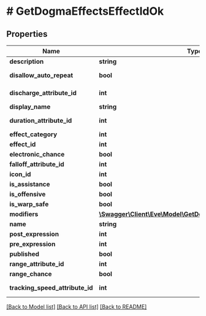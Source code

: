 # # GetDogmaEffectsEffectIdOk

## Properties

Name | Type | Description | Notes
------------ | ------------- | ------------- | -------------
**description** | **string** | description string | [optional]
**disallow_auto_repeat** | **bool** | disallow_auto_repeat boolean | [optional]
**discharge_attribute_id** | **int** | discharge_attribute_id integer | [optional]
**display_name** | **string** | display_name string | [optional]
**duration_attribute_id** | **int** | duration_attribute_id integer | [optional]
**effect_category** | **int** | effect_category integer | [optional]
**effect_id** | **int** | effect_id integer |
**electronic_chance** | **bool** | electronic_chance boolean | [optional]
**falloff_attribute_id** | **int** | falloff_attribute_id integer | [optional]
**icon_id** | **int** | icon_id integer | [optional]
**is_assistance** | **bool** | is_assistance boolean | [optional]
**is_offensive** | **bool** | is_offensive boolean | [optional]
**is_warp_safe** | **bool** | is_warp_safe boolean | [optional]
**modifiers** | [**\Swagger\Client\Eve\Model\GetDogmaEffectsEffectIdModifier[]**](GetDogmaEffectsEffectIdModifier.md) | modifiers array | [optional]
**name** | **string** | name string | [optional]
**post_expression** | **int** | post_expression integer | [optional]
**pre_expression** | **int** | pre_expression integer | [optional]
**published** | **bool** | published boolean | [optional]
**range_attribute_id** | **int** | range_attribute_id integer | [optional]
**range_chance** | **bool** | range_chance boolean | [optional]
**tracking_speed_attribute_id** | **int** | tracking_speed_attribute_id integer | [optional]

[[Back to Model list]](../../README.md#models) [[Back to API list]](../../README.md#endpoints) [[Back to README]](../../README.md)

